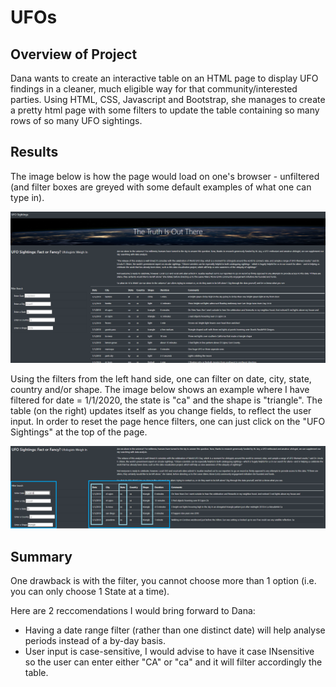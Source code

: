 # UFOs

## Overview of Project
Dana wants to create an interactive table on an HTML page to display UFO findings in a cleaner, much eligible way for that community/interested parties. Using HTML, CSS, Javascript and Bootstrap, she manages to create a pretty html page with some filters to update the table containing so many rows of so many UFO sightings.

## Results
The image below is how the page would load on one's browser - unfiltered (and filter boxes are greyed with some default examples of what one can type in).

![Page Default](static/images/default-page.PNG)

Using the filters from the left hand side, one can filter on date, city, state, country and/or shape. The image below shows an example where I have filtered for date = 1/1/2020, the state is "ca" and the shape is "triangle". The table (on the right) updates itself as you change fields, to reflect the user input. In order to reset the page hence filters, one can just click on the "UFO Sightings" at the top of the page.

![Filtered Page](static/images/filtered-page.png)

## Summary
One drawback is with the filter, you cannot choose more than 1 option (i.e. you can only choose 1 State at a time).

Here are 2 reccomendations I would bring forward to Dana:
* Having a date range filter (rather than one distinct date) will help analyse periods instead of a by-day basis.
* User input is case-sensitive, I would advise to have it case INsensitive so the user can enter either "CA" or "ca" and it will filter accordingly the table.
